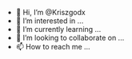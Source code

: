 - 👋 Hi, I’m @Kriszgodx
- 👀 I’m interested in ...
- 🌱 I’m currently learning ...
- 💞️ I’m looking to collaborate on ...
- 📫 How to reach me ...

<!---
Kriszgodx/Kriszgodx is a ✨ special ✨ repository because its `README.md` (this file) appears on your GitHub profile.
You can click the Preview link to take a look at your changes.
--->
